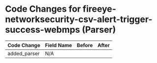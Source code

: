 # Code Changes for fireeye-networksecurity-csv-alert-trigger-success-webmps (Parser)

| Code Change | Field Name | Before | After |
|-------------|------------|--------|-------|
| added_parser | N/A |  |  |